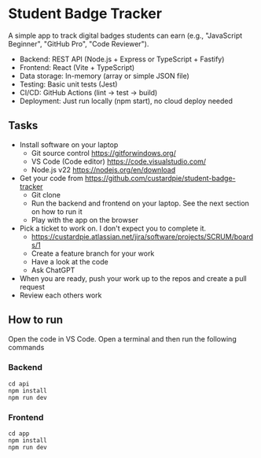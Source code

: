 # Student Badge Tracker

A simple app to track digital badges students can earn (e.g., "JavaScript Beginner", "GitHub Pro", "Code Reviewer").

* Backend: REST API (Node.js + Express or TypeScript + Fastify)
* Frontend: React (Vite + TypeScript)
* Data storage: In-memory (array or simple JSON file)
* Testing: Basic unit tests (Jest)
* CI/CD: GitHub Actions (lint → test → build)
* Deployment: Just run locally (npm start), no cloud deploy needed


## Tasks
* Install software on your laptop
    - Git source control https://gitforwindows.org/
    - VS Code (Code editor) https://code.visualstudio.com/
    - Node.js v22 https://nodejs.org/en/download
* Get your code from https://github.com/custardpie/student-badge-tracker
    - Git clone
    - Run the backend and frontend on your laptop. See the next section on how to run it
    - Play with the app on the browser
* Pick a ticket to work on. I don't expect you to complete it.
    - https://custardpie.atlassian.net/jira/software/projects/SCRUM/boards/1
    - Create a feature branch for your work
    - Have a look at the code
    - Ask ChatGPT
* When you are ready, push your work up to the repos and create a
pull request
* Review each others work

## How to run
Open the code in VS Code. Open a terminal and then run the following commands
### Backend
```
cd api
npm install
npm run dev
```

### Frontend
```
cd app
npm install
npm run dev
```
